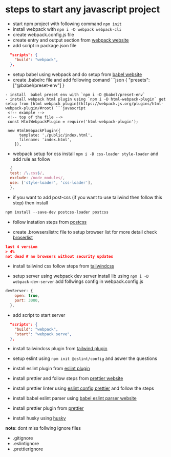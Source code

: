 # steps to start any javascript project

- start npm project with following command `npm init`
- install webpack with `npm i -D webpack webpack-cli`
- create webpack.config.js file
- create entry and output section from [webpack website](https://webpack.js.org/concepts/)
- add script in package.json file

```json
  "scripts": {
    "build": "webpack",
  },
```

- setup babel using webpack and do setup from [babel website](https://babeljs.io/setup#installation)
- create .babelrc file and add following comand ```json
  {
  "presets": ["@babel/preset-env"]
  }

````
- install  babel preset env with `npm i -D @babel/preset-env`
- install webpack html plugin using `npm i -D html-webpack-plugin` get setup from [html webpack plugin](https://webpack.js.org/plugins/html-webpack-plugin/#root) ```javascript
 <!-- example -->
 <!-- top of the file -->
 const HtmlWebpackPlugin = require('html-webpack-plugin');

 new HtmlWebpackPlugin({
      template: './public/index.html',
      filename: 'index.html',
    }),
````

- webpack setup for css install `npm i -D css-loader style-loader` and add rule as follow

```javascript
  {
  test: /\.css$/,
  exclude: /node_modules/,
  use: ['style-loader', 'css-loader'],
  },

```

- if you want to add post-css (if you want to use tailwind then follow this step) then install

```javascript
npm install --save-dev postcss-loader postcss
```

- follow instation steps from [postcss](https://github.com/webpack-contrib/postcss-loader)

- create .browserslistrc file to setup browser list for more detail check [broserlist](https://browsersl.ist/#q=last+6+version)

```json
last 4 version
> 4%
not dead # no browsers without security updates
```

- install tailwind css follow steps from [tailwindcss](https://tailwindcss.com/docs/installation/using-postcss)

- setup server using webpack dev server install lib using `npm i -D webpack-dev-server` add follwings config in webpack.config.js

```javascript
devServer: {
    open: true,
    port: 3000,
  },
```

- add script to start server

```json
  "scripts": {
    "build": "webpack",
    "start": "webpack serve",
  },
```

- install tailwindcss plugin from [tailwind plugin](https://marketplace.visualstudio.com/items?itemName=bradlc.vscode-tailwindcss)

- setup eslint using `npm init @eslint/config` and aswer the questions

- install eslint plugin from [eslint plugin](https://marketplace.visualstudio.com/items?itemName=dbaeumer.vscode-eslint)

- install prettier and follow steps from [prettier website](https://prettier.io/docs/en/install)

- install prettier linter using [eslint config prettier](https://github.com/prettier/eslint-config-prettier) and follow the steps

- install babel eslint parser using [babel eslint parser website](https://www.npmjs.com/package/@babel/eslint-parser)

- install prettier plugin from [prettier](https://marketplace.visualstudio.com/items?itemName=esbenp.prettier-vscode)

- install husky using [husky](https://duncanlew.medium.com/getting-started-with-husky-and-lint-staged-for-pre-commit-hooks-c2764d8c9ae)

**note**: dont miss follwing ignore files

- .gitignore
- .eslintignore
- .prettierignore
